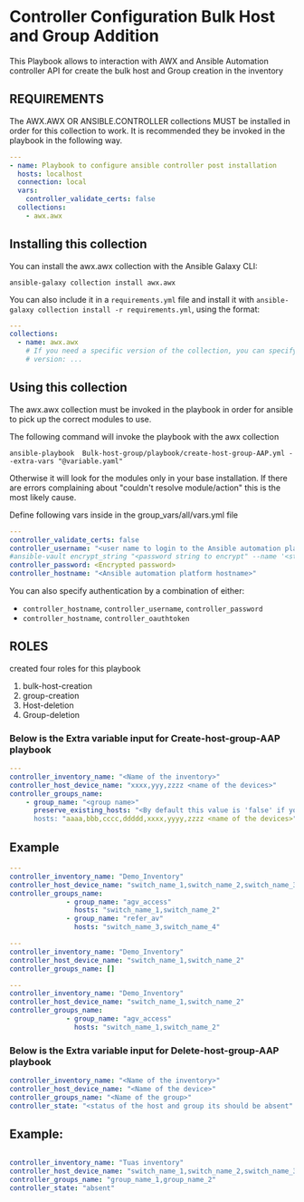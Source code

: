 # Controller Configuration Bulk Host and Group Addition

This Playbook allows to interaction with AWX and Ansible Automation controller API for create the 
bulk host and Group creation in the inventory

## REQUIREMENTS

The AWX.AWX OR ANSIBLE.CONTROLLER collections MUST be installed in order for this collection to work. It is recommended they be invoked in the playbook in the following way.

```yaml
---
- name: Playbook to configure ansible controller post installation
  hosts: localhost
  connection: local
  vars:
    controller_validate_certs: false
  collections:
    - awx.awx
```
## Installing this collection

You can install the awx.awx collection with the Ansible Galaxy CLI:

```console
ansible-galaxy collection install awx.awx
```

You can also include it in a `requirements.yml` file and install it with `ansible-galaxy collection install -r requirements.yml`, using the format:

```yaml
---
collections:
  - name: awx.awx
    # If you need a specific version of the collection, you can specify like this:
    # version: ...
```


## Using this collection

The awx.awx collection must be invoked in the playbook in order for ansible to pick up the correct modules to use.

The following command will invoke the playbook with the awx collection

```console
ansible-playbook  Bulk-host-group/playbook/create-host-group-AAP.yml --extra-vars "@variable.yaml"
```

Otherwise it will look for the modules only in your base installation. If there are errors complaining about "couldn't resolve module/action" this is the most likely cause.

Define following vars inside in the group_vars/all/vars.yml file
```yaml
---
controller_validate_certs: false
controller_username: "<user name to login to the Ansible automation platform>"
#ansible-vault encrypt_string "<password string to encrypt" --name '<string name of the variable>'
controller_password: <Encrypted password>
controller_hostname: "<Ansible automation platform hostname>"
```
You can also specify authentication by a combination of either:

- `controller_hostname`, `controller_username`, `controller_password`
- `controller_hostname`, `controller_oauthtoken`

## ROLES
created four roles for this playbook
1) bulk-host-creation
2) group-creation
3) Host-deletion 
4) Group-deletion

### Below is the  Extra variable input for Create-host-group-AAP playbook 

```yaml
---
controller_inventory_name: "<Name of the inventory>"
controller_host_device_name: "xxxx,yyy,zzzz <name of the devices>"
controller_groups_name:
    - group_name: "<group name>"
      preserve_existing_hosts: "<By default this value is 'false' if you would like to preserve the existing hosts for this group then change as "True" >
      hosts: "aaaa,bbb,cccc,ddddd,xxxx,yyyy,zzzz <name of the devices>"

```

## Example

``` yaml
---
controller_inventory_name: "Demo_Inventory"
controller_host_device_name: "switch_name_1,switch_name_2,switch_name_3,switch_name_4"
controller_groups_name:
              - group_name: "agv_access"
                hosts: "switch_name_1,switch_name_2"
              - group_name: "refer_av"
                hosts: "switch_name_3,switch_name_4"
```
``` yaml
---
controller_inventory_name: "Demo_Inventory"
controller_host_device_name: "switch_name_1,switch_name_2"
controller_groups_name: []
```

``` yaml
---
controller_inventory_name: "Demo_Inventory"
controller_host_device_name: "switch_name_1,switch_name_2"
controller_groups_name:
              - group_name: "agv_access"
                hosts: "switch_name_1,switch_name_2"
```                


### Below is the Extra variable input for Delete-host-group-AAP playbook

```yaml
controller_inventory_name: "<Name of the inventory>"
controller_host_device_name: "<Name of the device>"
controller_groups_name: "<Name of the group>"
controller_state: "<status of the host and group its should be absent"
```

## Example:

```yaml

controller_inventory_name: "Tuas inventory"
controller_host_device_name: "switch_name_1,switch_name_2,switch_name_3"
controller_groups_name: "group_name_1,group_name_2"
controller_state: "absent"

```